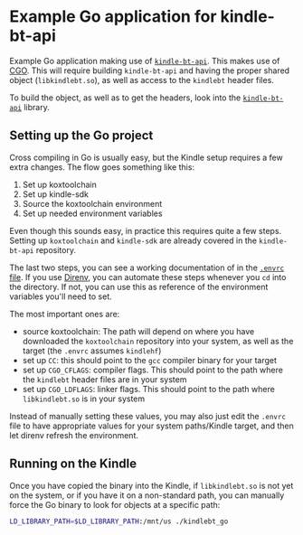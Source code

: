 # Example Go application for kindle-bt-api

Example Go application making use of [`kindle-bt-api`][kindle-bt-api]. This
makes use of [CGO][]. This will require building `kindle-bt-api` and having the
proper shared object (`libkindlebt.so`), as well as access to the `kindlebt`
header files.

To build the object, as well as to get the headers, look into the
[`kindle-bt-api`][kindle-bt-api] library.

## Setting up the Go project

Cross compiling in Go is usually easy, but the Kindle setup requires a few extra
changes. The flow goes something like this:

1. Set up koxtoolchain
2. Set up kindle-sdk
3. Source the koxtoolchain environment
4. Set up needed environment variables

Even though this sounds easy, in practice this requires quite a few steps.
Setting up `koxtoolchain` and `kindle-sdk` are already covered in the
`kindle-bt-api` repository.

The last two steps, you can see a working documentation of in the
[`.envrc` file][envrc]. If you use [Direnv][], you can automate these steps
whenever you `cd` into the directory. If not, you can use this as reference of
the environment variables you'll need to set.

The most important ones are:

* source koxtoolchain: The path will depend on where you have downloaded the
  `koxtoolchain` repository into your system, as well as the target (the
  `.envrc` assumes `kindlehf`)
* set up `CC`: this should point to the `gcc` compiler binary for your target
* set up `CGO_CFLAGS`: compiler flags. This should point to the path where the
  `kindlebt` header files are in your system
* set up `CGO_LDFLAGS`: linker flags. This should point to the path where
  `libkindlebt.so` is in your system

Instead of manually setting these values, you may also just edit the `.envrc`
file to have appropriate values for your system paths/Kindle target, and then
let direnv refresh the environment.

## Running on the Kindle

Once you have copied the binary into the Kindle, if `libkindlebt.so` is not yet
on the system, or if you have it on a non-standard path, you can manually force
the Go binary to look for objects at a specific path:

```sh
LD_LIBRARY_PATH=$LD_LIBRARY_PATH:/mnt/us ./kindlebt_go
```

[kindle-bt-api]: https://github.com/Sighery/kindle-bt-api
[CGO]: https://go.dev/wiki/cgo
[envrc]: ./.envrc
[Direnv]: https://direnv.net/
